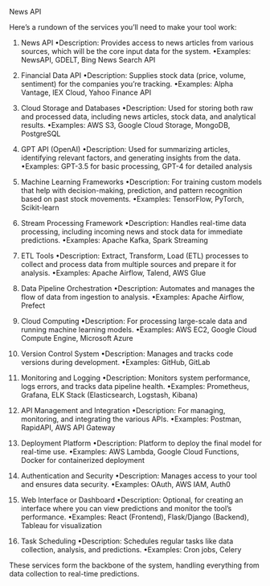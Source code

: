 News API


Here’s a rundown of the services you’ll need to make your tool work:

1. News API
•Description: Provides access to news articles from various sources, which will be the core input data for the system.
•Examples: NewsAPI, GDELT, Bing News Search API

2. Financial Data API
•Description: Supplies stock data (price, volume, sentiment) for the companies you’re tracking.
•Examples: Alpha Vantage, IEX Cloud, Yahoo Finance API

3. Cloud Storage and Databases
•Description: Used for storing both raw and processed data, including news articles, stock data, and analytical results.
•Examples: AWS S3, Google Cloud Storage, MongoDB, PostgreSQL

4. GPT API (OpenAI)
•Description: Used for summarizing articles, identifying relevant factors, and generating insights from the data.
•Examples: GPT-3.5 for basic processing, GPT-4 for detailed analysis

5. Machine Learning Frameworks
•Description: For training custom models that help with decision-making, prediction, and pattern recognition based on past stock movements.
•Examples: TensorFlow, PyTorch, Scikit-learn

6. Stream Processing Framework
•Description: Handles real-time data processing, including incoming news and stock data for immediate predictions.
•Examples: Apache Kafka, Spark Streaming

7. ETL Tools
•Description: Extract, Transform, Load (ETL) processes to collect and process data from multiple sources and prepare it for analysis.
•Examples: Apache Airflow, Talend, AWS Glue

8. Data Pipeline Orchestration
•Description: Automates and manages the flow of data from ingestion to analysis.
•Examples: Apache Airflow, Prefect

9. Cloud Computing
•Description: For processing large-scale data and running machine learning models.
•Examples: AWS EC2, Google Cloud Compute Engine, Microsoft Azure

10. Version Control System
•Description: Manages and tracks code versions during development.
•Examples: GitHub, GitLab

11. Monitoring and Logging
•Description: Monitors system performance, logs errors, and tracks data pipeline health.
•Examples: Prometheus, Grafana, ELK Stack (Elasticsearch, Logstash, Kibana)

12. API Management and Integration
•Description: For managing, monitoring, and integrating the various APIs.
•Examples: Postman, RapidAPI, AWS API Gateway

13. Deployment Platform
•Description: Platform to deploy the final model for real-time use.
•Examples: AWS Lambda, Google Cloud Functions, Docker for containerized deployment

14. Authentication and Security
•Description: Manages access to your tool and ensures data security.
•Examples: OAuth, AWS IAM, Auth0

15. Web Interface or Dashboard
•Description: Optional, for creating an interface where you can view predictions and monitor the tool’s performance.
•Examples: React (Frontend), Flask/Django (Backend), Tableau for visualization

16. Task Scheduling
•Description: Schedules regular tasks like data collection, analysis, and predictions.
•Examples: Cron jobs, Celery

These services form the backbone of the system, handling everything from data collection to real-time predictions.
